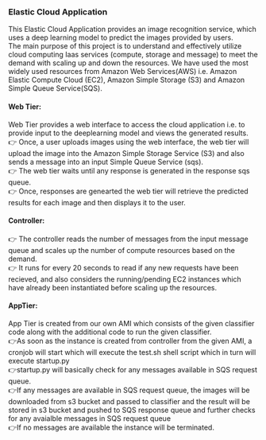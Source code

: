 ### Elastic Cloud Application

This Elastic Cloud Application provides an image recognition service, which uses a deep learning model to predict the images provided by users.<br/>
The main purpose of this project is to understand and effectively utilize cloud computing Iaas services (compute, storage and message) to meet the demand with scaling up and down the resources. We have used the most widely used resources from Amazon Web Services(AWS) i.e. Amazon Elastic Compute Cloud (EC2), Amazon Simple Storage (S3) and Amazon Simple Queue Service(SQS).<br/>

#### Web Tier:
Web Tier provides a web interface to access the cloud application i.e. to provide input to the deeplearning model and views the generated results.<br/>
👉 Once, a user uploads images using the web interface, the web tier will upload the image into the Amazon Simple Storage Service (S3) and also sends a message into an input Simple Queue Service (sqs).<br/>
👉 The web tier waits until any response is generated in the response sqs queue.<br/>
👉 Once, responses are genearted the web tier will retrieve the predicted results for each image and then displays it to the user.<br/>
#### Controller:
👉 The controller reads the number of messages from the input message queue and scales up the number of compute resources based on the demand.<br/>
👉 It runs for every 20 seconds to read if any new requests have been recieved, and also considers the running/pending EC2 instances which have already been instantiated before scaling up the resources.<br/>
#### AppTier: 
App Tier is created from our own AMI which consists of the given classifier code along with the additional code to run the given classifier. <br/>
👉As soon as the instance is created from controller from the given AMI, a cronjob will start which will execute the test.sh shell script which in turn will execute startup.py <br/>
👉startup.py will basically check for any messages available in SQS request queue.<br/>
👉If any messages are available in SQS request queue, the images will be downloaded from s3 bucket and passed to classifier and the result will be stored in s3 bucket and pushed to SQS response queue and further checks for any avaialble messages in SQS request queue <br/>
👉If no messages are available the instance will be terminated.
        
